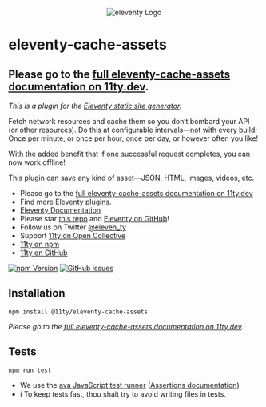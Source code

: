 <p align="center"><img src="https://www.11ty.dev/img/logo-github.png" alt="eleventy Logo"></p>

# eleventy-cache-assets

## Please go to the [full eleventy-cache-assets documentation on 11ty.dev](/docs/plugins/cache/).

_This is a plugin for the [Eleventy static site generator](https://www.11ty.dev/)._

Fetch network resources and cache them so you don’t bombard your API (or other resources). Do this at configurable intervals—not with every build! Once per minute, or once per hour, once per day, or however often you like!

With the added benefit that if one successful request completes, you can now work offline!

This plugin can save any kind of asset—JSON, HTML, images, videos, etc.

* Please go to the [full eleventy-cache-assets documentation on 11ty.dev](/docs/plugins/cache/)
* Find more [Eleventy plugins](https://www.11ty.dev/docs/plugins/).
* [Eleventy Documentation](https://www.11ty.dev/docs/)
* Please star [this repo](https://github.com/11ty/eleventy-cache-assets/) and [Eleventy on GitHub](https://github.com/11ty/eleventy/)!
* Follow us on Twitter [@eleven_ty](https://twitter.com/eleven_ty)
* Support [11ty on Open Collective](https://opencollective.com/11ty)
* [11ty on npm](https://www.npmjs.com/org/11ty)
* [11ty on GitHub](https://github.com/11ty)

[![npm Version](https://img.shields.io/npm/v/@11ty/eleventy-cache-assets.svg?style=for-the-badge)](https://www.npmjs.com/package/@11ty/eleventy-cache-assets) [![GitHub issues](https://img.shields.io/github/issues/11ty/eleventy-cache-assets.svg?style=for-the-badge)](https://github.com/11ty/eleventy/issues)

## Installation

```
npm install @11ty/eleventy-cache-assets
```

_Please go to the [full eleventy-cache-assets documentation on 11ty.dev](/docs/plugins/cache/)._

## Tests

```
npm run test
```

- We use the [ava JavaScript test runner](https://github.com/avajs/ava) ([Assertions documentation](https://github.com/avajs/ava/blob/master/docs/03-assertions.md))
- ℹ️ To keep tests fast, thou shalt try to avoid writing files in tests.


<!--
## Roadmap

* Add support for tiered asset requests, e.g. CSS requests background-images and web fonts, for example.

## Open Questions

* `flat-cache` save method seems to be synchronous, is there a better async one?
* Our cache stores raw buffers internally, which are pretty bloated compared to the original. Surely there is a more efficient way to do this. Maybe store the files in their original format.
-->
